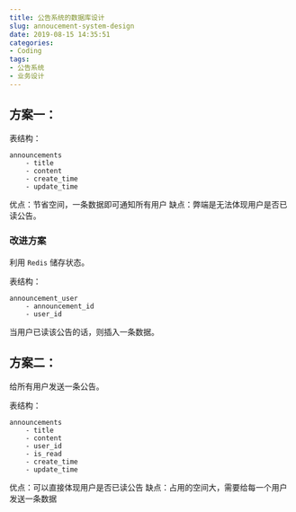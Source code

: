 ```yaml
---
title: 公告系统的数据库设计
slug: annoucement-system-design
date: 2019-08-15 14:35:51
categories:
- Coding
tags:
- 公告系统
- 业务设计
---
```


## 方案一：
表结构：
```
announcements
	- title
	- content
	- create_time
	- update_time
```
优点：节省空间，一条数据即可通知所有用户
缺点：弊端是无法体现用户是否已读公告。

### 改进方案
利用 `Redis` 储存状态。

表结构：
```
announcement_user
	- announcement_id
	- user_id
```
当用户已读该公告的话，则插入一条数据。

## 方案二：
给所有用户发送一条公告。

表结构：
```
announcements
	- title
	- content
	- user_id
	- is_read
	- create_time
	- update_time
```
优点：可以直接体现用户是否已读公告
缺点：占用的空间大，需要给每一个用户发送一条数据
